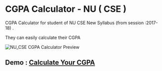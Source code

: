 # CGPA Calculator - NU ( CSE )
CGPA Calculator for student of NU CSE New Syllabus (from session :2017-18) . 

They can easily calculate their CGPA

![NU_CSE CGPA Calculator Preview](/cgpa_calculator_preview.gif)

## Demo : [Calculate Your CGPA](https://solaiman514.github.io/BTEB-CGPA-Calculator-JavaScript/)
